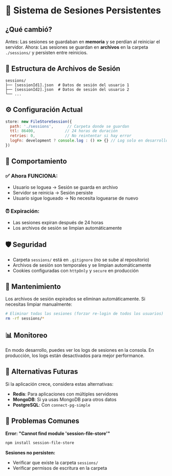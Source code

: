 # 🔐 Sistema de Sesiones Persistentes

## ¿Qué cambió?

Antes: Las sesiones se guardaban en **memoria** y se perdían al reiniciar el servidor.
Ahora: Las sesiones se guardan en **archivos** en la carpeta `./sessions/` y persisten entre reinicios.

## 📂 Estructura de Archivos de Sesión

```
sessions/
├── [sessionId1].json  # Datos de sesión del usuario 1
├── [sessionId2].json  # Datos de sesión del usuario 2
└── ...
```

## ⚙️ Configuración Actual

```javascript
store: new FileStoreSession({
  path: './sessions',      // Carpeta donde se guardan
  ttl: 86400,             // 24 horas de duración
  retries: 0,             // No reintentar si hay error
  logFn: development ? console.log : () => {} // Log solo en desarrollo
})
```

## 🔄 Comportamiento

### ✅ **Ahora FUNCIONA:**
- Usuario se loguea → Sesión se guarda en archivo
- Servidor se reinicia → Sesión persiste
- Usuario sigue logueado → No necesita loguearse de nuevo

### ⏰ **Expiración:**
- Las sesiones expiran después de 24 horas
- Los archivos de sesión se limpian automáticamente

## 🛡️ Seguridad

- Carpeta `sessions/` está en `.gitignore` (no se sube al repositorio)
- Archivos de sesión son temporales y se limpian automáticamente
- Cookies configuradas con `httpOnly` y `secure` en producción

## 🧹 Mantenimiento

Los archivos de sesión expirados se eliminan automáticamente. Si necesitas limpiar manualmente:

```bash
# Eliminar todas las sesiones (forzar re-login de todos los usuarios)
rm -rf sessions/*
```

## 📊 Monitoreo

En modo desarrollo, puedes ver los logs de sesiones en la consola.
En producción, los logs están desactivados para mejor performance.

## 🚀 Alternativas Futuras

Si la aplicación crece, considera estas alternativas:
- **Redis**: Para aplicaciones con múltiples servidores
- **MongoDB**: Si ya usas MongoDB para otros datos
- **PostgreSQL**: Con `connect-pg-simple`

## 🔧 Problemas Comunes

**Error: "Cannot find module 'session-file-store'"**
```bash
npm install session-file-store
```

**Sesiones no persisten:**
- Verificar que existe la carpeta `sessions/`
- Verificar permisos de escritura en la carpeta
